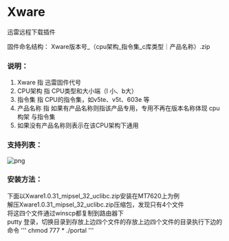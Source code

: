 # Xware
迅雷远程下载插件 	

固件命名结构： Xware版本号_（cpu架构_指令集_c库类型｜产品名称）.zip  
### 说明：  
 
 1. Xware 指 迅雷固件代号  
 2. CPU架构 指 CPU类型和大小端（l 小、b大）  
 3. 指令集 指 CPU的指令集，如v5te、v5t、603e 等  
 4. 产品名称 指 如果有产品名称则指该产品专用，专用不再在版本名称体现 cpu构架 与指令集  
 5. 如果没有产品名称则表示在该CPU架构下通用  
 
### 支持列表：
![png](https://github.com/prozyy/Xware/blob/master/Img/1.png)


###  安装方法：  
下面以Xware1.0.31_mipsel_32_uclibc.zip安装在MT7620上为例  
解压Xware1.0.31_mipsel_32_uclibc.zip压缩包，发现只有4个文件  
将这四个文件通过winscp都复制到路由器下  
 putty  登录，切换目录到存放上边四个文件的存放上边四个文件的目录执行下边的命令
 '''
 chmod 777 *
 ./portal
 '''
